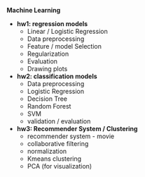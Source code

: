 <b>Machine Learning</b><br/>
+ <b>hw1: regression models</b>
  + Linear / Logistic Regression
  + Data preprocessing
  + Feature / model Selection
  + Regularization
  + Evaluation
  + Drawing plots
+ <b>hw2: classification models</b>
  + Data preprocessing
  + Logistic Regression
  + Decision Tree
  + Random Forest
  + SVM
  + validation / evaluation
+ <b>hw3: Recommender System / Clustering</b>
  + recommender system - movie
  + collaborative filtering
  + normalization
  + Kmeans clustering
  + PCA (for visualization)
